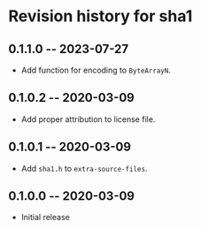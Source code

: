 # Revision history for sha1

## 0.1.1.0 -- 2023-07-27

* Add function for encoding to `ByteArrayN`.

## 0.1.0.2 -- 2020-03-09

* Add proper attribution to license file.

## 0.1.0.1 -- 2020-03-09

* Add `sha1.h` to `extra-source-files`.

## 0.1.0.0 -- 2020-03-09

* Initial release
